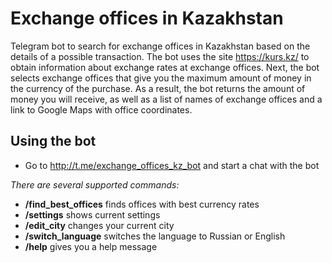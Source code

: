 # Exchange offices in Kazakhstan
Telegram bot to search for exchange offices in Kazakhstan based on the details of a possible transaction. The bot uses the site https://kurs.kz/ to obtain information about exchange rates at exchange offices. Next, the bot selects exchange offices that give you the maximum amount of money in the currency of the purchase. As a result, the bot returns the amount of money you will receive, as well as a list of names of exchange offices and a link to Google Maps with office coordinates.

## Using the bot
- Go to http://t.me/exchange_offices_kz_bot and start a chat with the bot

*There are several supported commands:*
- **/find_best_offices** finds offices with best currency rates
- **/settings** shows current settings
- **/edit_city** changes your current city
- **/switch_language** switches the language to Russian or English
- **/help** gives you a help message
